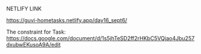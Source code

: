 NETLIFY LINK

https://guvi-hometasks.netlify.app/day16_sept6/

The constraint for Task:
https://docs.google.com/document/d/1s5jhTeSD2ff2rHKbC5VQjao4Jbu257dxubwEKusoA9A/edit
